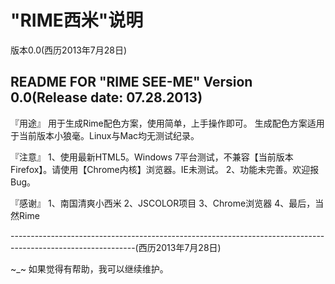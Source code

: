 ﻿# "RIME西米"说明
版本0.0(西历2013年7月28日)

README FOR "RIME SEE-ME"
Version 0.0(Release date: 07.28.2013)
--------------------------------------------------------------------------------------------------------------------------------

『用途』
用于生成Rime配色方案，使用简单，上手操作即可。
生成配色方案适用于当前版本小狼毫。Linux与Mac均无测试纪录。

『注意』
1、使用最新HTML5。Windows 7平台测试，不兼容【当前版本Firefox】。请使用【Chrome内核】浏览器。IE未测试。
2、功能未完善。欢迎报Bug。

『感谢』
1、南国清爽小西米
2、JSCOLOR项目
3、Chrome浏览器
4、最后，当然Rime

-------------------------------------------------------------------------------------------------------------(西历2013年7月28日)

~_~ 如果觉得有帮助，我可以继续维护。
